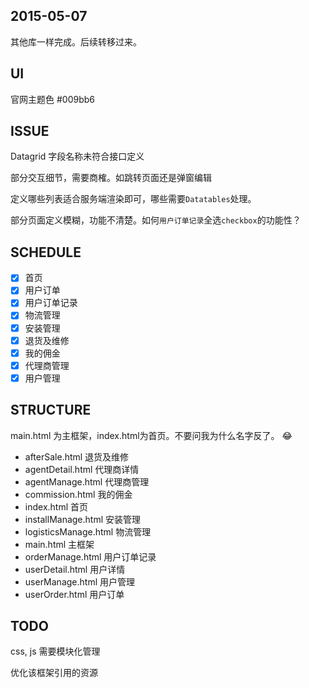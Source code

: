 ## 2015-05-07
其他库一样完成。后续转移过来。
## UI
官网主题色 #009bb6

## ISSUE
Datagrid 字段名称未符合接口定义

部分交互细节，需要商榷。如跳转页面还是弹窗编辑

定义哪些列表适合服务端渲染即可，哪些需要`Datatables`处理。

部分页面定义模糊，功能不清楚。如何`用户订单记录`全选`checkbox`的功能性？
## SCHEDULE
- [x] 首页
- [x] 用户订单
- [x] 用户订单记录
- [x] 物流管理
- [x] 安装管理
- [x] 退货及维修
- [x] 我的佣金
- [x] 代理商管理
- [x] 用户管理

## STRUCTURE

main.html 为主框架，index.html为首页。不要问我为什么名字反了。 :joy:

- afterSale.html 退货及维修
- agentDetail.html 代理商详情
- agentManage.html 代理商管理
- commission.html 我的佣金
- index.html 首页
- installManage.html 安装管理
- logisticsManage.html 物流管理
- main.html 主框架
- orderManage.html 用户订单记录
- userDetail.html 用户详情
- userManage.html 用户管理
- userOrder.html 用户订单

## TODO

css, js 需要模块化管理

优化该框架引用的资源